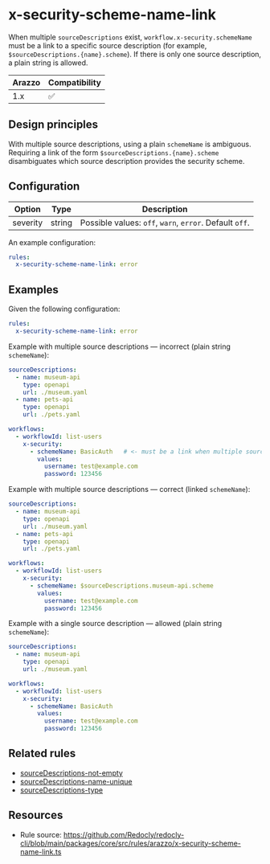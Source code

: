 # x-security-scheme-name-link

When multiple `sourceDescriptions` exist, `workflow.x-security.schemeName` must be a link to a specific source description (for example, `$sourceDescriptions.{name}.scheme`).
If there is only one source description, a plain string is allowed.

| Arazzo | Compatibility |
| ------ | ------------- |
| 1.x    | ✅            |

## Design principles

With multiple source descriptions, using a plain `schemeName` is ambiguous.
Requiring a link of the form `$sourceDescriptions.{name}.scheme` disambiguates which source description provides the security scheme.

## Configuration

| Option   | Type   | Description                                             |
| -------- | ------ | ------------------------------------------------------- |
| severity | string | Possible values: `off`, `warn`, `error`. Default `off`. |

An example configuration:

```yaml
rules:
  x-security-scheme-name-link: error
```

## Examples

Given the following configuration:

```yaml
rules:
  x-security-scheme-name-link: error
```

Example with multiple source descriptions — incorrect (plain string `schemeName`):

```yaml
sourceDescriptions:
  - name: museum-api
    type: openapi
    url: ./museum.yaml
  - name: pets-api
    type: openapi
    url: ./pets.yaml

workflows:
  - workflowId: list-users
    x-security:
      - schemeName: BasicAuth   # <- must be a link when multiple sources exist
        values:
          username: test@example.com
          password: 123456
```

Example with multiple source descriptions — correct (linked `schemeName`):

```yaml
sourceDescriptions:
  - name: museum-api
    type: openapi
    url: ./museum.yaml
  - name: pets-api
    type: openapi
    url: ./pets.yaml

workflows:
  - workflowId: list-users
    x-security:
      - schemeName: $sourceDescriptions.museum-api.scheme
        values:
          username: test@example.com
          password: 123456
```

Example with a single source description — allowed (plain string `schemeName`):

```yaml
sourceDescriptions:
  - name: museum-api
    type: openapi
    url: ./museum.yaml

workflows:
  - workflowId: list-users
    x-security:
      - schemeName: BasicAuth
        values:
          username: test@example.com
          password: 123456
```

## Related rules

- [sourceDescriptions-not-empty](./sourceDescriptions-not-empty.md)
- [sourceDescriptions-name-unique](./sourceDescriptions-name-unique.md)
- [sourceDescriptions-type](./sourceDescriptions-type.md)

## Resources

- Rule source: https://github.com/Redocly/redocly-cli/blob/main/packages/core/src/rules/arazzo/x-security-scheme-name-link.ts
